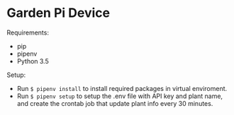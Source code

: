 # Garden Pi Device

Requirements: 
- pip
- pipenv
- Python 3.5

Setup:
- Run `$ pipenv install` to install required packages in virtual enviroment.
- Run `$ pipenv setup` to setup the .env file with API key and plant name, and create the crontab job that update plant info every 30 minutes.